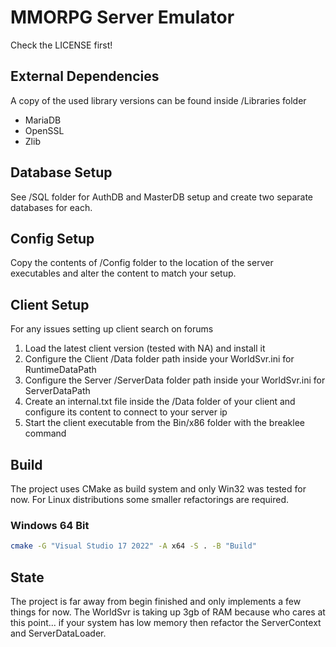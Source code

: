 # MMORPG Server Emulator

Check the LICENSE first!

## External Dependencies

A copy of the used library versions can be found inside /Libraries folder

- MariaDB
- OpenSSL
- Zlib

## Database Setup

See /SQL folder for AuthDB and MasterDB setup and create two separate databases for each.

## Config Setup

Copy the contents of /Config folder to the location of the server executables and alter the content to match your setup.

## Client Setup

For any issues setting up client search on forums

1. Load the latest client version (tested with NA) and install it
2. Configure the Client /Data folder path inside your WorldSvr.ini for RuntimeDataPath
3. Configure the Server /ServerData folder path inside your WorldSvr.ini for ServerDataPath
4. Create an internal.txt file inside the /Data folder of your client and configure its content to connect to your server ip
5. Start the client executable from the Bin/x86 folder with the breaklee command

## Build

The project uses CMake as build system and only Win32 was tested for now.
For Linux distributions some smaller refactorings are required.

### Windows 64 Bit

```sh
cmake -G "Visual Studio 17 2022" -A x64 -S . -B "Build"
```

## State

The project is far away from begin finished and only implements a few things for now.
The WorldSvr is taking up 3gb of RAM because who cares at this point... if your system has low memory then refactor the ServerContext and ServerDataLoader.
